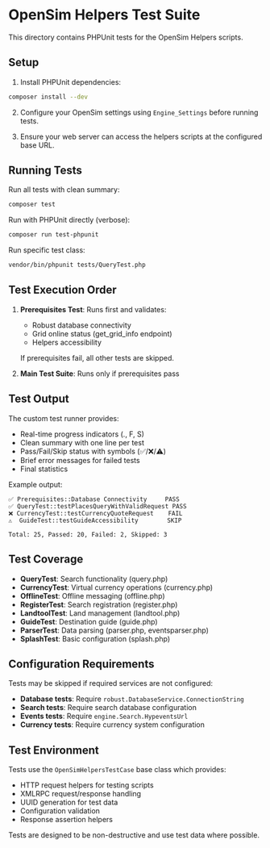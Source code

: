 # OpenSim Helpers Test Suite

This directory contains PHPUnit tests for the OpenSim Helpers scripts.

## Setup

1. Install PHPUnit dependencies:
```bash
composer install --dev
```

2. Configure your OpenSim settings using `Engine_Settings` before running tests.

3. Ensure your web server can access the helpers scripts at the configured base URL.

## Running Tests

Run all tests with clean summary:
```bash
composer test
```

Run with PHPUnit directly (verbose):
```bash
composer run test-phpunit
```

Run specific test class:
```bash
vendor/bin/phpunit tests/QueryTest.php
```

## Test Execution Order

1. **Prerequisites Test**: Runs first and validates:
   - Robust database connectivity
   - Grid online status (get_grid_info endpoint)
   - Helpers accessibility
   
   If prerequisites fail, all other tests are skipped.

2. **Main Test Suite**: Runs only if prerequisites pass

## Test Output

The custom test runner provides:
- Real-time progress indicators (., F, S)
- Clean summary with one line per test
- Pass/Fail/Skip status with symbols (✅/❌/⚠️)
- Brief error messages for failed tests
- Final statistics

Example output:
```
✅ Prerequisites::Database Connectivity     PASS
✅ QueryTest::testPlacesQueryWithValidRequest PASS
❌ CurrencyTest::testCurrencyQuoteRequest    FAIL
⚠️  GuideTest::testGuideAccessibility        SKIP

Total: 25, Passed: 20, Failed: 2, Skipped: 3
```

## Test Coverage

- **QueryTest**: Search functionality (query.php)
- **CurrencyTest**: Virtual currency operations (currency.php) 
- **OfflineTest**: Offline messaging (offline.php)
- **RegisterTest**: Search registration (register.php)
- **LandtoolTest**: Land management (landtool.php)
- **GuideTest**: Destination guide (guide.php)
- **ParserTest**: Data parsing (parser.php, eventsparser.php)
- **SplashTest**: Basic configuration (splash.php)

## Configuration Requirements

Tests may be skipped if required services are not configured:

- **Database tests**: Require `robust.DatabaseService.ConnectionString`
- **Search tests**: Require search database configuration
- **Events tests**: Require `engine.Search.HypeventsUrl`
- **Currency tests**: Require currency system configuration

## Test Environment

Tests use the `OpenSimHelpersTestCase` base class which provides:

- HTTP request helpers for testing scripts
- XMLRPC request/response handling
- UUID generation for test data
- Configuration validation
- Response assertion helpers

Tests are designed to be non-destructive and use test data where possible.
